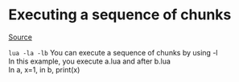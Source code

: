 # Executing a sequence of chunks
[Source](https://www.lua.org/pil/contents.html)

```lua -la -lb```
You can execute a sequence of chunks by using -l\
In this example, you execute a.lua and after b.lua\
In a, x=1, in b, print(x)